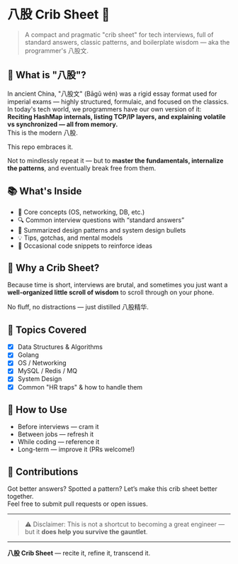 # 八股 Crib Sheet 📄

> A compact and pragmatic "crib sheet" for tech interviews, full of standard answers, classic patterns, and boilerplate wisdom — aka the programmer's 八股文.

## 🧠 What is "八股"?

In ancient China, "八股文" (Bāgǔ wén) was a rigid essay format used for imperial exams — highly structured, formulaic, and focused on the classics.  
In today's tech world, we programmers have our own version of it:  
**Reciting HashMap internals, listing TCP/IP layers, and explaining volatile vs synchronized — all from memory.**  
This is the modern 八股.

This repo embraces it.

Not to mindlessly repeat it — but to **master the fundamentals, internalize the patterns**, and eventually break free from them.

## 📚 What's Inside

- 🔑 Core concepts (OS, networking, DB, etc.)
- 🔍 Common interview questions with “standard answers”
- 🧾 Summarized design patterns and system design bullets
- 💡 Tips, gotchas, and mental models
- 🧪 Occasional code snippets to reinforce ideas

## 🤔 Why a Crib Sheet?

Because time is short, interviews are brutal, and sometimes you just want a **well-organized little scroll of wisdom** to scroll through on your phone.

No fluff, no distractions — just distilled 八股精华.

## 📌 Topics Covered

- [x] Data Structures & Algorithms
- [x] Golang
- [x] OS / Networking
- [x] MySQL / Redis / MQ
- [x] System Design
- [x] Common "HR traps" & how to handle them

## 🧭 How to Use

- Before interviews — cram it
- Between jobs — refresh it
- While coding — reference it
- Long-term — improve it (PRs welcome!)

## 🙌 Contributions

Got better answers? Spotted a pattern? Let’s make this crib sheet better together.  
Feel free to submit pull requests or open issues.

---

> ⚠️ Disclaimer: This is not a shortcut to becoming a great engineer — but it **does help you survive the gauntlet**.

---

**八股 Crib Sheet** — recite it, refine it, transcend it.  
